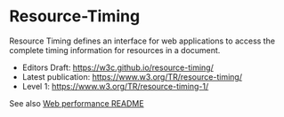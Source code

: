 Resource-Timing
===============

Resource Timing defines an interface for web applications to access the
complete timing information for resources in a document.

- Editors Draft: https://w3c.github.io/resource-timing/
- Latest publication: https://www.w3.org/TR/resource-timing/
- Level 1: https://www.w3.org/TR/resource-timing-1/

See also [Web performance README](https://github.com/w3c/web-performance/blob/gh-pages/README.md)
